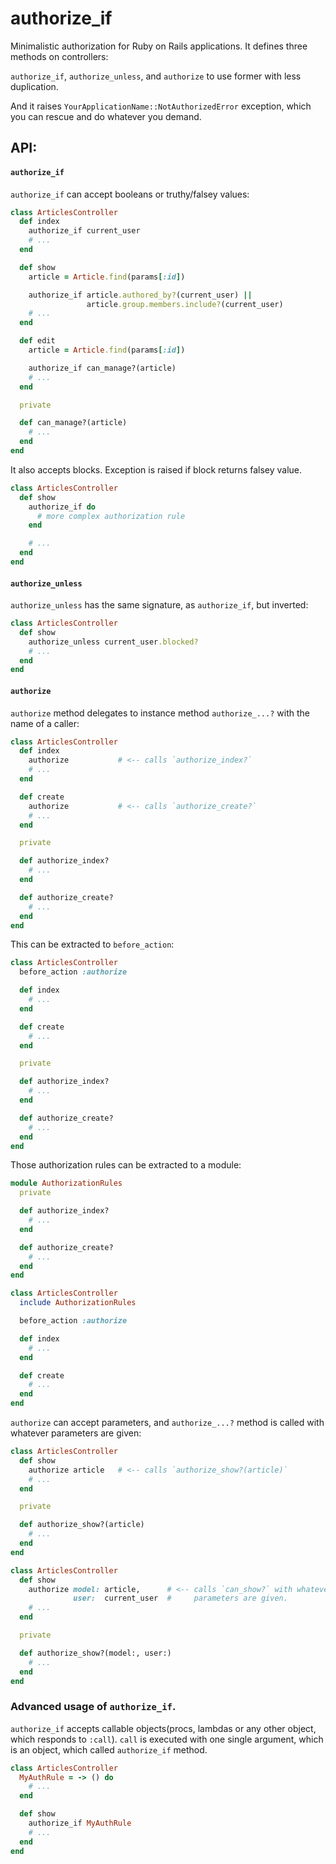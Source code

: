 # authorize_if

Minimalistic authorization for Ruby on Rails applications. It defines
three methods on controllers:

`authorize_if`, `authorize_unless`, and `authorize` to use former with
less duplication.

And it raises `YourApplicationName::NotAuthorizedError` exception, which
you can rescue and do whatever you demand.

## API:

#### `authorize_if`

`authorize_if` can accept booleans or truthy/falsey values:

```ruby
class ArticlesController
  def index
    authorize_if current_user
    # ...
  end

  def show
    article = Article.find(params[:id])

    authorize_if article.authored_by?(current_user) ||
                 article.group.members.include?(current_user)
    # ...
  end

  def edit
    article = Article.find(params[:id])

    authorize_if can_manage?(article)
    # ...
  end

  private

  def can_manage?(article)
    # ...
  end
end
```

It also accepts blocks. Exception is raised if block returns falsey
value.

```ruby
class ArticlesController
  def show
    authorize_if do
      # more complex authorization rule
    end

    # ...
  end
end
```

#### `authorize_unless`

`authorize_unless` has the same signature, as `authorize_if`, but
inverted:

```ruby
class ArticlesController
  def show
    authorize_unless current_user.blocked?
    # ...
  end
end
```

#### `authorize`

`authorize` method delegates to instance method `authorize_...?` with
the name of a caller:

```ruby
class ArticlesController
  def index
    authorize           # <-- calls `authorize_index?`
    # ...
  end

  def create
    authorize           # <-- calls `authorize_create?`
    # ...
  end

  private

  def authorize_index?
    # ...
  end

  def authorize_create?
    # ...
  end
end
```

This can be extracted to `before_action`:

```ruby
class ArticlesController
  before_action :authorize

  def index
    # ...
  end

  def create
    # ...
  end

  private

  def authorize_index?
    # ...
  end

  def authorize_create?
    # ...
  end
end
```

Those authorization rules can be extracted to a module:

```ruby
module AuthorizationRules
  private

  def authorize_index?
    # ...
  end

  def authorize_create?
    # ...
  end
end

class ArticlesController
  include AuthorizationRules

  before_action :authorize

  def index
    # ...
  end

  def create
    # ...
  end
end

```

`authorize` can accept parameters, and `authorize_...?` method is called
with whatever parameters are given:

```ruby
class ArticlesController
  def show
    authorize article   # <-- calls `authorize_show?(article)`
    # ...
  end

  private

  def authorize_show?(article)
    # ...
  end
end

class ArticlesController
  def show
    authorize model: article,      # <-- calls `can_show?` with whatever
              user:  current_user  #     parameters are given.
    # ...
  end

  private

  def authorize_show?(model:, user:)
    # ...
  end
end
```

### Advanced usage of `authorize_if`.

`authorize_if` accepts callable objects(procs, lambdas or any other
object, which responds to `:call`). `call` is executed with one single
argument, which is an object, which called `authorize_if` method.

```ruby
class ArticlesController
  MyAuthRule = -> () do
    # ...
  end

  def show
    authorize_if MyAuthRule
    # ...
  end
end
```

